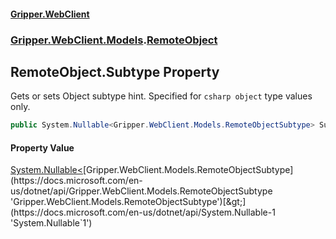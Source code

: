 #### [Gripper.WebClient](index 'index')
### [Gripper.WebClient.Models](Gripper_WebClient_Models 'Gripper.WebClient.Models').[RemoteObject](Gripper_WebClient_Models_RemoteObject 'Gripper.WebClient.Models.RemoteObject')
## RemoteObject.Subtype Property
Gets or sets Object subtype hint. Specified for ```csharp
object```
 type values only.  
```csharp
public System.Nullable<Gripper.WebClient.Models.RemoteObjectSubtype> Subtype { get; set; }
```
#### Property Value
[System.Nullable&lt;](https://docs.microsoft.com/en-us/dotnet/api/System.Nullable-1 'System.Nullable`1')[Gripper.WebClient.Models.RemoteObjectSubtype](https://docs.microsoft.com/en-us/dotnet/api/Gripper.WebClient.Models.RemoteObjectSubtype 'Gripper.WebClient.Models.RemoteObjectSubtype')[&gt;](https://docs.microsoft.com/en-us/dotnet/api/System.Nullable-1 'System.Nullable`1')
